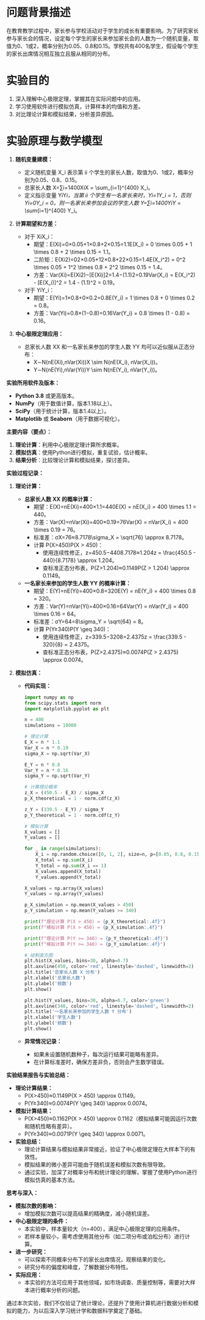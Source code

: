 # 问题背景描述

在教育教学过程中，家长参与学校活动对于学生的成长有重要影响。为了研究家长参与家长会的情况，设定每个学生的家长来参加家长会的人数为一个随机变量，取值为0、1或2，概率分别为0.05、0.8和0.15。学校共有400名学生，假设每个学生的家长出席情况相互独立且服从相同的分布。

# 实验目的

1. 深入理解中心极限定理，掌握其在实际问题中的应用。
2. 学习使用软件进行模拟仿真，计算样本的均值和方差。
3. 对比理论计算和模拟结果，分析差异原因。

# 实验原理与数学模型

1. **随机变量建模：**

    - 定义随机变量 X_i 表示第 ii 个学生的家长人数，取值为0、1或2，概率分别为0.05、0.8、0.15。
    - 总家长人数 X=∑i=1400XiX = \sum\_{i=1}^{400} X_i。
    - 定义指示变量 YiY*i，当第 ii 个学生有一名家长来时，Yi=1Y_i = 1，否则 Yi=0Y_i = 0。则一名家长来参加会议的学生人数 Y=∑i=1400YiY = \sum*{i=1}^{400} Y_i。

2. **计算期望和方差：**

    - 对于 XiX_i：
        - 期望：E(Xi)=0×0.05+1×0.8+2×0.15=1.1E(X_i) = 0 \times 0.05 + 1 \times 0.8 + 2 \times 0.15 = 1.1。
        - 二阶矩：E(Xi2)=02×0.05+12×0.8+22×0.15=1.4E(X_i^2) = 0^2 \times 0.05 + 1^2 \times 0.8 + 2^2 \times 0.15 = 1.4。
        - 方差：Var(Xi)=E(Xi2)−[E(Xi)]2=1.4−(1.1)2=0.19Var(X_i) = E(X_i^2) - [E(X_i)]^2 = 1.4 - (1.1)^2 = 0.19。
    - 对于 YiY_i：
        - 期望：E(Yi)=1×0.8+0×0.2=0.8E(Y_i) = 1 \times 0.8 + 0 \times 0.2 = 0.8。
        - 方差：Var(Yi)=0.8×(1−0.8)=0.16Var(Y_i) = 0.8 \times (1 - 0.8) = 0.16。

3. **中心极限定理应用：**

    - 总家长人数 XX 和一名家长来参加的学生人数 YY 均可以近似服从正态分布：
        - X∼N(nE(Xi),nVar(Xi))X \sim N(nE(X_i), nVar(X_i))。
        - Y∼N(nE(Yi),nVar(Yi))Y \sim N(nE(Y_i), nVar(Y_i))。

**实验所用软件及版本：**

-   **Python 3.8** 或更高版本。
-   **NumPy**（用于数值计算，版本1.18以上）。
-   **SciPy**（用于统计计算，版本1.4以上）。
-   **Matplotlib** 或 **Seaborn**（用于数据可视化）。

**主要内容（要点）：**

1. **理论计算**：利用中心极限定理计算所求概率。
2. **模拟仿真**：使用Python进行模拟，重复试验，估计概率。
3. **结果分析**：比较理论计算和模拟结果，探讨差异。

**实验过程记录：**

1. **理论计算：**

    - **总家长人数 XX 的概率计算：**
        - 期望：E(X)=nE(Xi)=400×1.1=440E(X) = nE(X_i) = 400 \times 1.1 = 440。
        - 方差：Var(X)=nVar(Xi)=400×0.19=76Var(X) = nVar(X_i) = 400 \times 0.19 = 76。
        - 标准差：σX=76≈8.7178\sigma_X = \sqrt{76} \approx 8.7178。
        - 计算 P(X>450)P(X > 450)：
            - 使用连续性修正，z=450.5−4408.7178≈1.204z = \frac{450.5 - 440}{8.7178} \approx 1.204。
            - 查标准正态分布表，P(Z>1.204)≈0.1149P(Z > 1.204) \approx 0.1149。
    - **一名家长来参加的学生人数 YY 的概率计算：**
        - 期望：E(Y)=nE(Yi)=400×0.8=320E(Y) = nE(Y_i) = 400 \times 0.8 = 320。
        - 方差：Var(Y)=nVar(Yi)=400×0.16=64Var(Y) = nVar(Y_i) = 400 \times 0.16 = 64。
        - 标准差：σY=64=8\sigma_Y = \sqrt{64} = 8。
        - 计算 P(Y≥340)P(Y \geq 340)：
            - 使用连续性修正，z=339.5−3208=2.4375z = \frac{339.5 - 320}{8} = 2.4375。
            - 查标准正态分布表，P(Z>2.4375)≈0.0074P(Z > 2.4375) \approx 0.0074。

2. **模拟仿真：**

    - **代码实现：**

        ```python
        import numpy as np
        from scipy.stats import norm
        import matplotlib.pyplot as plt

        n = 400
        simulations = 10000

        # 理论计算
        E_X = n * 1.1
        Var_X = n * 0.19
        sigma_X = np.sqrt(Var_X)

        E_Y = n * 0.8
        Var_Y = n * 0.16
        sigma_Y = np.sqrt(Var_Y)

        # 计算理论概率
        z_X = (450.5 - E_X) / sigma_X
        p_X_theoretical = 1 - norm.cdf(z_X)

        z_Y = (339.5 - E_Y) / sigma_Y
        p_Y_theoretical = 1 - norm.cdf(z_Y)

        # 模拟计算
        X_values = []
        Y_values = []

        for _ in range(simulations):
            X_i = np.random.choice([0, 1, 2], size=n, p=[0.05, 0.8, 0.15])
            X_total = np.sum(X_i)
            Y_total = np.sum(X_i == 1)
            X_values.append(X_total)
            Y_values.append(Y_total)

        X_values = np.array(X_values)
        Y_values = np.array(Y_values)

        p_X_simulation = np.mean(X_values > 450)
        p_Y_simulation = np.mean(Y_values >= 340)

        print(f"理论计算 P(X > 450) = {p_X_theoretical:.4f}")
        print(f"模拟计算 P(X > 450) = {p_X_simulation:.4f}")

        print(f"理论计算 P(Y >= 340) = {p_Y_theoretical:.4f}")
        print(f"模拟计算 P(Y >= 340) = {p_Y_simulation:.4f}")

        # 绘制直方图
        plt.hist(X_values, bins=30, alpha=0.7)
        plt.axvline(450, color='red', linestyle='dashed', linewidth=2)
        plt.title('总家长人数 X 分布')
        plt.xlabel('总家长人数')
        plt.ylabel('频数')
        plt.show()

        plt.hist(Y_values, bins=30, alpha=0.7, color='green')
        plt.axvline(340, color='red', linestyle='dashed', linewidth=2)
        plt.title('一名家长来参加的学生人数 Y 分布')
        plt.xlabel('学生人数')
        plt.ylabel('频数')
        plt.show()
        ```

    - **异常情况记录：**
        - 如果未设置随机数种子，每次运行结果可能略有差异。
        - 在计算标准差时，确保方差非负，否则会产生数学错误。

**实验结果报告与实验总结：**

-   **理论计算结果：**
    -   P(X>450)≈0.1149P(X > 450) \approx 0.1149。
    -   P(Y≥340)≈0.0074P(Y \geq 340) \approx 0.0074。
-   **模拟计算结果：**
    -   P(X>450)≈0.1162P(X > 450) \approx 0.1162（模拟结果可能因运行次数和随机性略有差异）。
    -   P(Y≥340)≈0.0071P(Y \geq 340) \approx 0.0071。
-   **实验总结：**
    -   理论计算结果与模拟结果非常接近，验证了中心极限定理在大样本下的有效性。
    -   模拟结果的微小差异可能由于随机误差和模拟次数有限导致。
    -   通过实验，加深了对概率分布和统计理论的理解，掌握了使用Python进行模拟仿真的基本方法。

**思考与深入：**

-   **模拟次数的影响：**
    -   增加模拟次数可以提高结果的精确度，减小随机误差。
-   **中心极限定理的条件：**
    -   本实验中，样本量较大（n=400），满足中心极限定理的应用条件。
    -   若样本量较小，需考虑使用其他分布（如二项分布或泊松分布）进行计算。
-   **进一步研究：**
    -   可以探索不同概率分布下的家长出席情况，观察结果的变化。
    -   研究分布的偏度和峰度，了解数据分布特性。
-   **实际应用：**
    -   本实验的方法可应用于其他领域，如市场调查、质量控制等，需要对大样本进行概率分析的问题。

通过本次实验，我们不仅验证了统计理论，还提升了使用计算机进行数据分析和模拟的能力，为以后深入学习统计学和数据科学奠定了基础。
